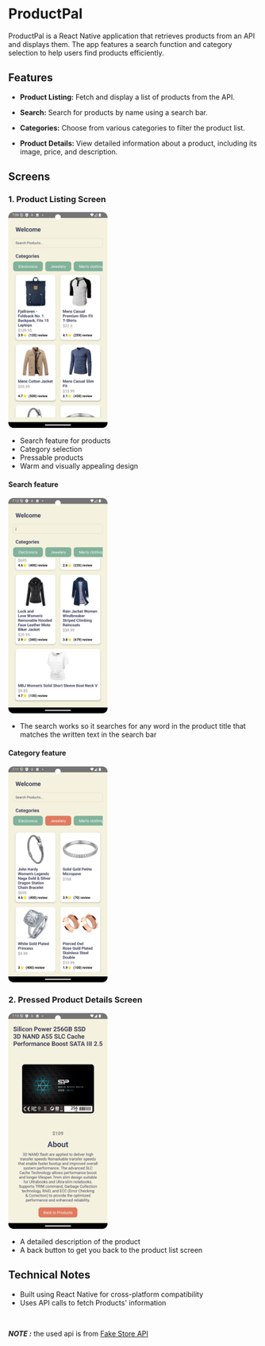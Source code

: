 # ProductPal

ProductPal is a React Native application that retrieves products from an API and displays them. The app features a search function and category selection to help users find products efficiently.

## Features

- **Product Listing:** Fetch and display a list of products from the API.
- **Search:** Search for products by name using a search bar.

- **Categories:** Choose from various categories to filter the product list.
- **Product Details:** View detailed information about a product, including its image, price, and description.

## Screens

### 1. Product Listing Screen

<img src="./showcase Images/Home.png" alt="Product Listing Screen" width="200">

- Search feature for products
- Category selection
- Pressable products
- Warm and visually appealing design

#### Search feature

<img src="./showcase Images/search2.png" alt="search example" width="200">

<br>

- The search works so it searches for any word in the product title that matches the written text in the search bar

#### Category feature

<img src="./showcase Images/category2.png" alt="category example" width="200">


### 2. Pressed Product Details Screen

<img src="./showcase Images/ProductDetails.png" alt="Product Details" width="200">

- A detailed description of the product
- A back button to get you back to the product list screen

## Technical Notes

- Built using React Native for cross-platform compatibility
- Uses API calls to fetch Products' information

<br>

**_NOTE :_** the used api is from [Fake Store API](https://fakestoreapi.com/products/)
